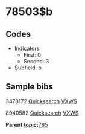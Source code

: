 # 78503$b

## Codes

-   Indicators
    -   First: 0
    -   Second: 3
-   Subfield: b

## Sample bibs

3478172 [Quicksearch](https://search.library.yale.edu/catalog/3478172) [VXWS](http://prodorbis.library.yale.edu:7014/vxws/GetHoldingsService?bibId=3478172)

8940582 [Quicksearch](https://search.library.yale.edu/catalog/8940582) [VXWS](http://prodorbis.library.yale.edu:7014/vxws/GetHoldingsService?bibId=8940582)

**Parent topic:**[785](../../tags/785/785.md)


